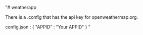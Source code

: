 "# weatherapp

There is a .config that has the api key for openweathermap.org.

config.json : 
{
	"APPID" : "Your APPID"
} 
"